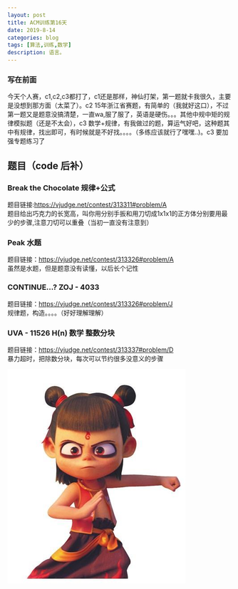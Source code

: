 ```yaml
---
layout: post
title: ACM训练第16天
date: 2019-8-14
categories: blog
tags: [算法,训练,数学]
description: 语言。
---
```


### 写在前面
今天个人赛，c1,c2,c3都打了，c1还是那样，神仙打架，第一题就卡我很久，主要是没想到那方面（太菜了）。c2 15年浙江省赛题，有简单的（我就好这口），不过第一题又是题意没搞清楚，一直wa,服了服了，英语是硬伤。。。其他中规中矩的规律模拟题（还是不太会），c3 数学+规律，有我做过的题，算运气好吧，这种题其中有规律，找出即可，有时候就是不好找。。。。（多练应该就行了嘿嘿..)。c3 要加强专题练习了

## 题目（code 后补）


### Break the Chocolate 规律+公式
题目链接:<https://vjudge.net/contest/313311#problem/A><br/>
题目给出巧克力的长宽高，叫你用分别手扳和用刀切成1x1x1的正方体分别要用最少的步骤,注意刀切可以重叠（当初一直没有注意到）<br/>


### Peak 水题
题目链接：<https://vjudge.net/contest/313326#problem/A><br/>
虽然是水题，但是题意没有读懂，以后长个记性<br/>


###  CONTINUE...? ZOJ - 4033
题目链接：<https://vjudge.net/contest/313326#problem/J><br/>
规律题，构造。。。。（好好理解理解）<br/>

### UVA - 11526 H(n) 数学 整数分块
题目链接：<https://vjudge.net/contest/313337#problem/D><br/>
暴力超时，把除数分块，每次可以节约很多没意义的步骤<br/>


![哪吒](/img/lz4.jpg)









